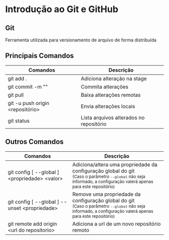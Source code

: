 
# Introdução ao Git e GitHub

## Git

Ferramenta utilizada para versionamento de arquivo de forma distribuída

## Principais Comandos

|  Comandos |  Descrição  |
|---|---|
| git add .  | Adiciona alteração na stage  |
| git commit -m ""  | Commita alterações  |
| git pull  | Baixa alterações remotas  |
| git -u push origin \<repositório\>  | Envia alterações locais  |
| git status  | Lista arquivos alterados no repositório  |

## Outros Comandos

|  Comandos                                          |  Descrição                                                                                                                                                                          |
|----------------------------------------------------|-------------------------------------------------------------------------------------------------------------------------------------------------------------------------------------|
| git config [ --global ] \<propriedade\> \<valor\>  | Adiciona/altera uma propriedade da configuração global do git<br/><sub>(Caso o parâmetro `--global` não seja informado, a configuração valerá apenas para este repositório)</sub>   |
| git config [ --global ] --unset \<propriedade\>    | Remove uma propriedade da configuração global do git <br/><sub>(Caso o parâmetro `--global` não seja informado, a configuração valerá apenas para este repositório)</sub>           |
| git remote add origin \<url do repositorio\>       | Adiciona a url de um novo repositório remoto                                                                                                                                        |

